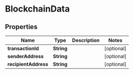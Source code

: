 
# BlockchainData

## Properties
Name | Type | Description | Notes
------------ | ------------- | ------------- | -------------
**transactionId** | **String** |  |  [optional]
**senderAddress** | **String** |  |  [optional]
**recipientAddress** | **String** |  |  [optional]




